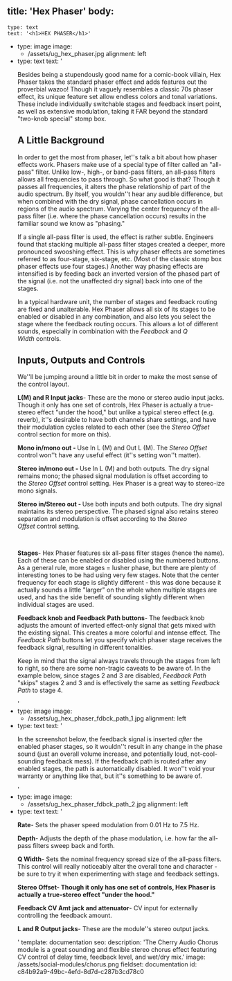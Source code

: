 title: 'Hex Phaser'
body:
  -
    type: text
    text: '<h1>HEX PHASER</h1>'
  -
    type: image
    image:
      - /assets/ug_hex_phaser.jpg
    alignment: left
  -
    type: text
    text: '<p>Besides being a stupendously good name for a comic-book villain, Hex Phaser takes the standard phaser effect and adds features out the proverbial wazoo! Though it vaguely resembles a classic 70s phaser effect, its unique feature set allow endless colors and tonal variations. These include individually switchable stages and feedback insert point, as well as extensive modulation, taking it FAR beyond the standard "two-knob special" stomp box.&nbsp;</p><h2>A Little Background</h2><p>In order to get the most from phaser, let''s talk a bit about how phaser effects work. Phasers make use of a special type of filter called an "all-pass" filter. Unlike low-, high-, or band-pass filters, an all-pass filters allows all frequencies to pass through. So what good is that? Though it passes all frequencies, it alters the phase relationship of part of the audio spectrum. By itself, you wouldn''t hear any audible difference, but when combined with the dry signal, phase cancellation occurs in regions of the audio spectrum. Varying the center frequency of the all-pass filter (i.e. where the phase cancellation occurs) results in the familiar sound we know as "phasing."</p><p>If a single all-pass filter is used, the effect is rather subtle. Engineers found that stacking multiple all-pass filter stages created a deeper, more pronounced swooshing effect. This is why phaser effects are sometimes referred to as four-stage, six-stage, etc. (Most of the classic stomp box phaser effects use four stages.) Another way phasing effects are intensified is by feeding back an inverted version of the phased part of the signal (i.e. not the unaffected dry signal) back into one of the stages.&nbsp;</p><p>In a typical hardware unit, the number of stages and feedback routing are fixed and unalterable. Hex Phaser allows all six of its stages to be enabled or disabled in any combination, and also lets you select the stage where the feedback routing occurs. This allows a lot of different sounds, especially in combination with the <em>Feedback&nbsp;</em>and <em>Q Width</em>&nbsp;controls.&nbsp;&nbsp;</p><h2><strong>Inputs, Outputs and Controls</strong></h2><p>We''ll be jumping around a little bit in order to make the most sense of the control layout.&nbsp;</p><p><strong>L(M) and R Input jacks</strong>- These are the mono or stereo audio input jacks. Though it only has one set of controls, Hex Phaser is actually a true-stereo effect "under the hood," but unlike a typical stereo effect (e.g. reverb), it''s desirable to have both channels share settings, and have their modulation cycles related to each other (see the <em>Stereo Offset </em>control section for more on this).&nbsp;</p><p><strong>Mono in/mono out - </strong>Use In L (M) and Out L (M). The<em> Stereo Offset</em> control won''t have any useful effect (it''s setting won''t matter).&nbsp;</p><p><strong>Stereo in/mono out -&nbsp;</strong>Use In L (M) and both outputs. The dry signal remains mono; the phased signal modulation is offset according to the&nbsp;<em>Stereo Offset&nbsp;</em>control setting. Hex Phaser is a great way to stereo-ize mono signals.&nbsp;</p><p><strong>Stereo in/Stereo out -&nbsp;</strong>Use both inputs and both outputs. The dry signal maintains its stereo perspective. The phased signal also retains stereo separation and modulation is offset according to the&nbsp;<em>Stereo Offset&nbsp;</em>control setting.&nbsp;</p><p><br></p><p><strong>Stages</strong>- Hex Phaser features six all-pass filter stages (hence the name). Each of these can be enabled or disabled using the numbered buttons. As a general rule, more stages = lusher phase, but there are plenty of interesting tones to be had using very few stages. Note that the center frequency for each stage is slightly different - this was done because it actually sounds a little "larger" on the whole when multiple stages are used, and has the side benefit of sounding slightly different when individual stages are used.&nbsp;</p><p><strong>Feedback knob and Feedback Path buttons</strong>- The feedback knob adjusts the amount of inverted effect-only signal that gets mixed with the existing signal. This creates a more colorful and intense effect. The <em>Feedback Path</em><strong>&nbsp;</strong>buttons let you specify which phaser stage receives the feedback signal, resulting in different tonalities.&nbsp;</p><p>Keep in mind that the signal always travels through the stages from left to right, so there are some non-tragic caveats to be aware of. In the example below, since stages 2 and 3 are disabled, <em>Feedback Path </em>"skips" stages 2 and 3 and is effectively the same as setting <em>Feedback Path</em> to stage 4.&nbsp;</p>'
  -
    type: image
    image:
      - /assets/ug_hex_phaser_fdbck_path_1.jpg
    alignment: left
  -
    type: text
    text: '<p>In the screenshot below, the feedback signal is inserted <em>after</em> the enabled phaser stages, so it wouldn''t result in any change in the phase sound (just an overall volume increase, and potentially loud, not-cool-sounding feedback mess). If the feedback path is routed after any enabled stages, the path is automatically disabled. It won''t void your warranty or anything like that, but it''s something to be aware of.&nbsp;</p>'
  -
    type: image
    image:
      - /assets/ug_hex_phaser_fdbck_path_2.jpg
    alignment: left
  -
    type: text
    text: '<p><strong>Rate</strong>- Sets the phaser speed modulation from 0.01 Hz to 7.5 Hz.</p><p><strong>Depth</strong>- Adjusts the depth of the phase modulation, i.e. how far the all-pass filters sweep back and forth.</p><p><strong>Q Width</strong>- Sets the nominal frequency spread size of the all-pass filters. This control will really noticeably alter the overall tone and character - be sure to try it when experimenting with stage and feedback settings.&nbsp;&nbsp;</p><p><strong>Stereo Offset- Though it only has one set of controls, Hex Phaser is actually a true-stereo effect "under the hood."&nbsp;</strong></p><p><strong>Feedback CV Amt jack and attenuator</strong>- CV input for externally controlling the feedback amount.</p><p><strong>L and R Output jacks</strong>- These are the module''s stereo output jacks.</p>'
template: documentation
seo:
  description: 'The Cherry Audio Chorus module is a great sounding and flexible stereo chorus effect featuring CV control of delay time, feedback level, and wet/dry mix.'
  image: /assets/social-modules/chorus.png
fieldset: documentation
id: c84b92a9-49bc-4efd-8d7d-c287b3cd78c0
